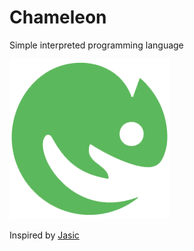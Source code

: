 # Chameleon

Simple interpreted programming language

![](https://github.com/EdgeKiller/Chameleon/blob/master/Resources/logo.png)

Inspired by [Jasic](https://github.com/munificent/jasic)
